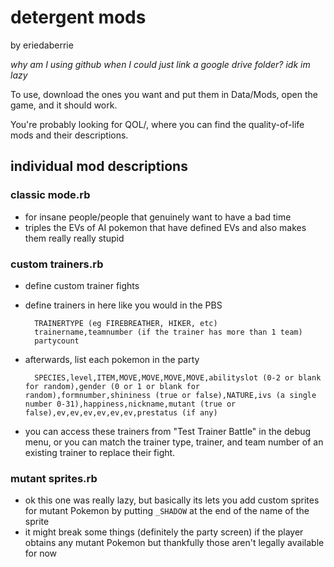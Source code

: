 # detergent mods
 by eriedaberrie
 
 *why am I using github when I could just link a google drive folder? idk im lazy*
 
 To use, download the ones you want and put them in Data/Mods, open the game, and it should work.
 
 You're probably looking for QOL/, where you can find the quality-of-life mods and their descriptions.
## individual mod descriptions
### classic mode.rb
- for insane people/people that genuinely want to have a bad time
- triples the EVs of AI pokemon that have defined EVs and also makes them really really stupid
### custom trainers.rb
- define custom trainer fights
- define trainers in here like you would in the PBS

        TRAINERTYPE (eg FIREBREATHER, HIKER, etc)
        trainername,teamnumber (if the trainer has more than 1 team)
        partycount
- afterwards, list each pokemon in the party

        SPECIES,level,ITEM,MOVE,MOVE,MOVE,MOVE,abilityslot (0-2 or blank for random),gender (0 or 1 or blank for random),formnumber,shininess (true or false),NATURE,ivs (a single number 0-31),happiness,nickname,mutant (true or false),ev,ev,ev,ev,ev,ev,prestatus (if any)
- you can access these trainers from "Test Trainer Battle" in the debug menu, or you can match the trainer type, trainer, and team number of an existing trainer to replace their fight.
### mutant sprites.rb
- ok this one was really lazy, but basically its lets you add custom sprites for mutant Pokemon by putting `_SHADOW` at the end of the name of the sprite
- it might break some things (definitely the party screen) if the player obtains any mutant Pokemon but thankfully those aren't legally available for now
 
